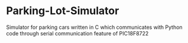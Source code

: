 # Parking-Lot-Simulator
Simulator for parking cars written in C which communicates with Python code through serial communication feature of PIC18F8722
